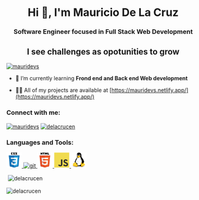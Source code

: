 <h1 align="center">Hi 👋, I'm Mauricio De La Cruz</h1>
<h3 align="center">Software Engineer focused in Full Stack Web Development</h3>
<h2 align="center">I see challenges as opotunities to grow</h3>

<p align="left"> <a href="https://twitter.com/mauridevs" target="blank"><img src="https://img.shields.io/twitter/follow/mauridevs?logo=twitter&style=for-the-badge" alt="mauridevs" /></a> </p>

- 🌱 I’m currently learning **Frond end and Back end Web development**

- 👨‍💻 All of my projects are available at [https://mauridevs.netlify.app/](https://mauridevs.netlify.app/)

<h3 align="left">Connect with me:</h3>
<p align="left">
<a href="https://twitter.com/mauridevs" target="blank"><img align="center" src="https://raw.githubusercontent.com/rahuldkjain/github-profile-readme-generator/master/src/images/icons/Social/twitter.svg" alt="mauridevs" height="30" width="40" /></a>
<a href="https://linkedin.com/in/delacrucen" target="blank"><img align="center" src="https://raw.githubusercontent.com/rahuldkjain/github-profile-readme-generator/master/src/images/icons/Social/linked-in-alt.svg" alt="delacrucen" height="30" width="40" /></a>
</p>

<h3 align="left">Languages and Tools:</h3>
<p align="left"> <a href="https://www.w3schools.com/css/" target="_blank" rel="noreferrer"> <img src="https://raw.githubusercontent.com/devicons/devicon/master/icons/css3/css3-original-wordmark.svg" alt="css3" width="40" height="40"/> </a> <a href="https://git-scm.com/" target="_blank" rel="noreferrer"> <img src="https://www.vectorlogo.zone/logos/git-scm/git-scm-icon.svg" alt="git" width="40" height="40"/> </a> <a href="https://www.w3.org/html/" target="_blank" rel="noreferrer"> <img src="https://raw.githubusercontent.com/devicons/devicon/master/icons/html5/html5-original-wordmark.svg" alt="html5" width="40" height="40"/> </a> <a href="https://developer.mozilla.org/en-US/docs/Web/JavaScript" target="_blank" rel="noreferrer"> <img src="https://raw.githubusercontent.com/devicons/devicon/master/icons/javascript/javascript-original.svg" alt="javascript" width="40" height="40"/> </a> <a href="https://www.linux.org/" target="_blank" rel="noreferrer"> <img src="https://raw.githubusercontent.com/devicons/devicon/master/icons/linux/linux-original.svg" alt="linux" width="40" height="40"/> </a> </p>

<p>&nbsp;<img align="center" src="https://github-readme-stats.vercel.app/api?username=delacrucen&show_icons=true&locale=en" alt="delacrucen" /></p>

<p><img align="center" src="https://github-readme-streak-stats.herokuapp.com/?user=delacrucen&" alt="delacrucen" /></p>
